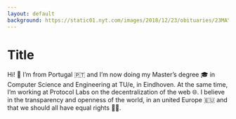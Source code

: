 ```yaml
---
layout: default
background: https://static01.nyt.com/images/2018/12/23/obituaries/23MAY-OBIT2/22MAY2-facebookJumbo.jpg
---
```


# Title

Hi! 👋 I’m from Portugal 🇵🇹 and I’m now doing my Master’s degree 🎓 in Computer Science and Engineering at TU/e, in Eindhoven. At the same time, I’m working at Protocol Labs on the decentralization of the web 🌐. I believe in the transparency and openness of the world, in an united Europe 🇪🇺 and that we should all have equal rights 🏳️‍🌈.
